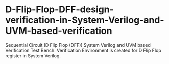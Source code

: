 # D-Flip-Flop-DFF-design-verification-in-System-Verilog-and-UVM-based-verification
Sequential Circuit (D Flip Flop (DFF)) System Verilog and UVM based Verification Test Bench. Verification Environment is created for D Flip Flop register in System Verilog.
